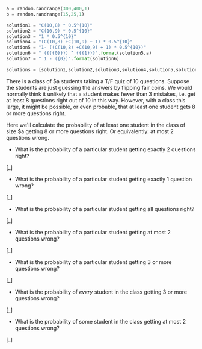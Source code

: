 ```python
a = random.randrange(300,400,1)
b = random.randrange(15,25,1)

solution1 = "C(10,8) * 0.5^{10}"
solution2 = "C(10,9) * 0.5^{10}"
solution3 = "1 * 0.5^{10}"
solution4 = "(C(10,8) +C(10,9) + 1) * 0.5^{10}"
solution5 = "1- ((C(10,8) +C(10,9) + 1) * 0.5^{10})"
solution6 = " ({{{0}}}) ^ {{{1}}}".format(solution5,a)
solution7 = " 1 - ({0})".format(solution6)

solutions = [solution1,solution2,solution3,solution4,solution5,solution6,solution7]
```

There is a class of $a students taking a T/F quiz of 10 questions. Suppose the students are just guessing the answers by flipping fair coins. We would normally think it unlikely that a student  makes fewer than 3 mistakes,  i.e. get at least 8 questions right out of 10 in this way. However, with a class this large, it might be possible, or even probable, that at least one student gets 8 or more questions right.

Here we'll calculate the probability of at least one student in the class of size $a getting 8 or more questions right. Or equivalently: at most 2 questions wrong.

* What is the probability of a particular student getting exactly 2 questions right?

[_]

* What is the probability of a particular student getting exactly 1 question wrong?

[_]

* What is the probability of a particular student getting all questions right?

[_]

* What is the probability of a particular student getting at most 2 questions wrong?

[_]

* What is the probability of a particular student getting 3 or more questions wrong?

[_]

* What is the probability of *every* student in the class getting 3 or more questions wrong?

[_]

* What is the probability of some student in the class getting at most 2 questions wrong?

[_]
